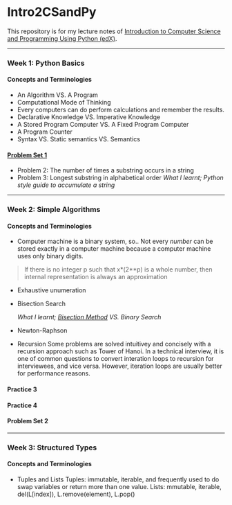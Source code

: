 # Intro2CSandPy
This repository is for my lecture notes of [Introduction to Computer Science and Programming Using Python (edX)](https://courses.edx.org/courses/course-v1:MITx+6.00.1x+2T2017_2/).

---
### __Week 1: Python Basics__
#### Concepts and Terminologies
- An Algorithm VS. A Program
- Computational Mode of Thinking
- Every computers can do perform calculations and remember the results.
- Declarative Knowledge VS. Imperative Knowledge
- A Stored Program Computer VS. A Fixed Program Computer
- A Program Counter
- Syntax VS. Static semantics VS. Semantics
#### [Problem Set 1](https://github.com/syenpark/Intro2CSandPy/tree/master/Week1/problem_set1)
- Problem 2: The number of times a substring occurs in a string
- Problem 3: Longest substring in alphabetical order
	*What I learnt; 
	Python style guide to accumulate a string* 
---
### __Week 2: Simple Algorithms__
#### Concepts and Terminologies
- Computer machine is a binary system, so..
 Not every *number* can be stored exactly in a computer machine because a computer machine uses only binary digits. 

> If there is no integer p such that x*(2**p) is a whole number, then internal representation is always an approximation

- Exhaustive unumeration
- Bisection Search
	
	*What I learnt; 
	[Bisection Method](https://en.wikipedia.org/wiki/Bisection_method) VS. Binary Search* 
- Newton-Raphson
- Recursion
Some problems are solved intuitivey and concisely with a recursion approach such as Tower of Hanoi. In a technical interview, it is one of common questions to convert interation loops to recursion for interviewees, and vice versa. However, iteration loops are usually better for performance reasons. 

#### Practice 3
#### Practice 4
#### Problem Set 2
---
### __Week 3: Structured Types__
#### Concepts and Terminologies
- Tuples and Lists
 Tuples: immutable, iterable, and frequently used to do swap variables or return more than one value.
 Lists: mmutable, iterable, del(L[index]), L.remove(element), L.pop()
